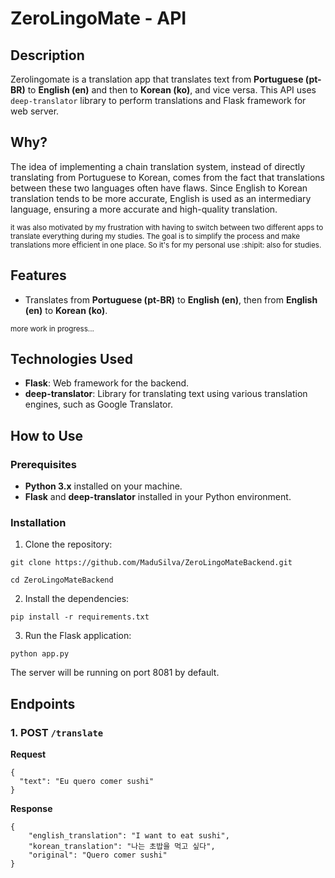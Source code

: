# ZeroLingoMate - API

## Description

Zerolingomate is a translation app that translates text from **Portuguese (pt-BR)** to **English (en)** and then to **Korean (ko)**, and vice versa. This API uses  `deep-translator` library to perform translations and Flask framework for web server.

## Why?
The idea of implementing a chain translation system, instead of directly translating from Portuguese to Korean, comes from the fact that translations between these two languages often have flaws. Since English to Korean translation tends to be more accurate, English is used as an intermediary language, ensuring a more accurate and high-quality translation.

<sub>
it was also motivated by my frustration with having to switch between two different apps to translate everything during my studies. The goal is to simplify the process and make translations more efficient in one place. So it's for my personal use :shipit: also for studies.
</sub>


## Features


- Translates from **Portuguese (pt-BR)** to **English (en)**, then from **English (en)** to **Korean (ko)**.

<sub>more work in progress...</sub>

## Technologies Used

- **Flask**: Web framework for the backend.
- **deep-translator**: Library for translating text using various translation engines, such as Google Translator.


## How to Use

### Prerequisites

- **Python 3.x** installed on your machine.
- **Flask** and **deep-translator** installed in your Python environment.

### Installation

1. Clone the repository:

```
git clone https://github.com/MaduSilva/ZeroLingoMateBackend.git

cd ZeroLingoMateBackend
```

2. Install the dependencies:

```
pip install -r requirements.txt
```

3. Run the Flask application:

```
python app.py
```
The server will be running on port 8081 by default.

## Endpoints

### 1. **POST** `/translate`


**Request**
```
{
  "text": "Eu quero comer sushi"
}
```

**Response**

```
{
    "english_translation": "I want to eat sushi",
    "korean_translation": "나는 초밥을 먹고 싶다",
    "original": "Quero comer sushi"
}
```

